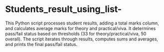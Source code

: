 # Students_result_using_list-
This Python script processes student results, adding a total marks column, and calculates average marks for theory and practical/viva. It determines pass/fail status based on thresholds (33 for theory/practical/viva, 50 overall). The script iterates through results, computes sums and averages, and prints the final pass/fail status.
